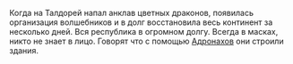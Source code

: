 Когда на Талдорей напал анклав цветных драконов, появилась организация волшебников и в долг восстановила весь континент за несколько дней. Вся республика в огромном долгу. Всегда в масках, никто не знает в лицо. Говорят что с помощью [Адронахов](Адранах.md) они строили здания.
